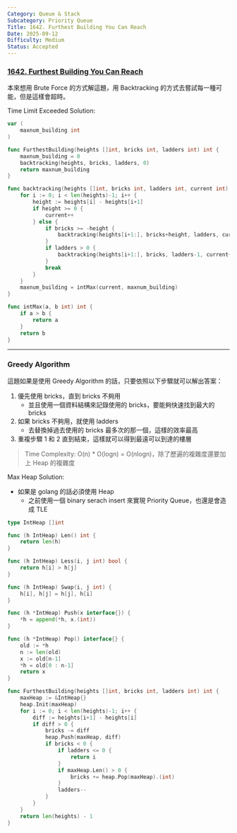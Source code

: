 ```yaml
---
Category: Queue & Stack
Subcategory: Priority Queue
Title: 1642. Furthest Building You Can Reach
Date: 2025-09-12
Difficulty: Medium
Status: Accepted
---
```

### [1642. Furthest Building You Can Reach]

本來想用 Brute Force 的方式解這題，用 Backtracking 的方式去嘗試每一種可能，但是這樣會超時。

Time Limit Exceeded Solution:
```go
var (
	maxnum_building int
)

func FurthestBuilding(heights []int, bricks int, ladders int) int {
	maxnum_building = 0
	backtracking(heights, bricks, ladders, 0)
	return maxnum_building
}

func backtracking(heights []int, bricks int, ladders int, current int) {
	for i := 0; i < len(heights)-1; i++ {
		height := heights[i] - heights[i+1]
		if height >= 0 {
			current++
		} else {
			if bricks >= -height {
				backtracking(heights[i+1:], bricks+height, ladders, current+1)
			}
			if ladders > 0 {
				backtracking(heights[i+1:], bricks, ladders-1, current+1)
			}
			break
		}
	}
	maxnum_building = intMax(current, maxnum_building)
}

func intMax(a, b int) int {
	if a > b {
		return a
	}
	return b
}
```

---

### Greedy Algorithm

這題如果是使用 Greedy Algorithm 的話，只要依照以下步驟就可以解出答案：
1.	優先使用 bricks，直到 bricks 不夠用
	-	並且使用一個資料結構來記錄使用的 bricks，要能夠快速找到最大的 bricks
2.	如果 bricks 不夠用，就使用 ladders
	-	去替換掉過去使用的 bricks 最多次的那一個，這樣的效率最高
3.	重複步驟 1 和 2 直到結束，這樣就可以得到最遠可以到達的樓層

> Time Complexity: O(n) * O(logn) = O(nlogn)，除了歷遍的複雜度還要加上 Heap 的複雜度

Max Heap Solution:
-	如果是 golang 的話必須使用 Heap
	-	之前使用一個 binary serach insert 來實現 Priority Queue，也還是會造成 TLE
```go
type IntHeap []int

func (h IntHeap) Len() int {
	return len(h)
}

func (h IntHeap) Less(i, j int) bool {
	return h[i] > h[j]
}

func (h IntHeap) Swap(i, j int) {
	h[i], h[j] = h[j], h[i]
}

func (h *IntHeap) Push(x interface{}) {
	*h = append(*h, x.(int))
}

func (h *IntHeap) Pop() interface{} {
	old := *h
	n := len(old)
	x := old[n-1]
	*h = old[0 : n-1]
	return x
}

func FurthestBuilding(heights []int, bricks int, ladders int) int {
	maxHeap := &IntHeap{}
	heap.Init(maxHeap)
	for i := 0; i < len(heights)-1; i++ {
		diff := heights[i+1] - heights[i]
		if diff > 0 {
			bricks -= diff
			heap.Push(maxHeap, diff)
			if bricks < 0 {
				if ladders <= 0 {
					return i
				}
				if maxHeap.Len() > 0 {
					bricks += heap.Pop(maxHeap).(int)
				}
				ladders--
			}
		}
	}
	return len(heights) - 1
}
```

[1642. Furthest Building You Can Reach]: https://leetcode.com/problems/furthest-building-you-can-reach/